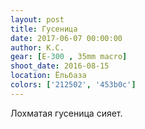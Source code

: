```yaml
---
layout: post
title: Гусеница
date: 2017-06-07 00:00:00
author: К.С.
gear: [E-300 , 35mm macro]
shoot_date: 2016-08-15
location: Ёльбаза
colors: ['212502', '453b0c']
---
```

Лохматая гусеница сияет.
